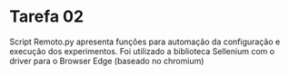 # Tarefa 02

Script Remoto.py apresenta funções para automação da configuração e execução dos experimentos.
Foi utilizado a biblioteca Sellenium com o driver para o Browser Edge (baseado no chromium)
